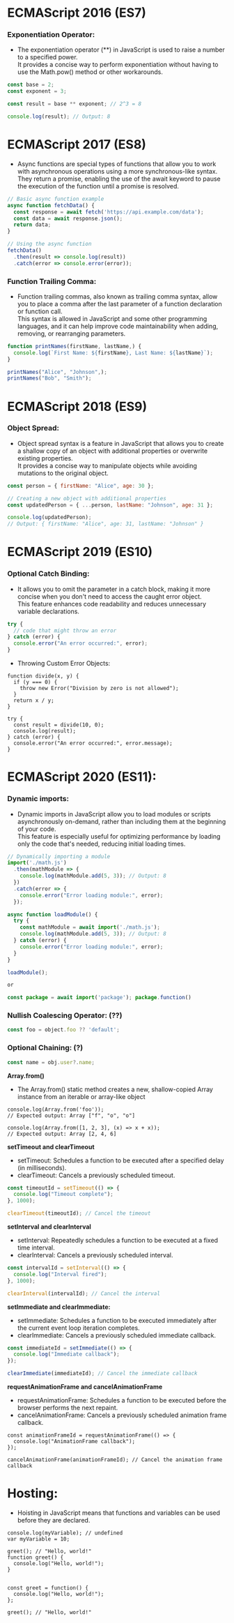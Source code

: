 # ECMAScript 2016 (ES7)

### Exponentiation Operator:

* The exponentiation operator (**) in JavaScript is used to raise a number to a specified power. <br>It provides a concise way to perform exponentiation without having to use the Math.pow() method or other workarounds.

```javascript
const base = 2;
const exponent = 3;

const result = base ** exponent; // 2^3 = 8

console.log(result); // Output: 8

```

# ECMAScript 2017 (ES8)

* Async functions are special types of functions that allow you to work with asynchronous operations using a more synchronous-like syntax.<br> They return a promise, enabling the use of the await keyword to pause the execution of the function until a promise is resolved.

```javascript
// Basic async function example
async function fetchData() {
  const response = await fetch('https://api.example.com/data');
  const data = await response.json();
  return data;
}

// Using the async function
fetchData()
  .then(result => console.log(result))
  .catch(error => console.error(error));

```



### Function Trailing Comma:

* Function trailing commas, also known as trailing comma syntax, allow you to place a comma after the last parameter of a function declaration or function call. <br>This syntax is allowed in JavaScript and some other programming languages, and it can help improve code maintainability when adding, removing, or rearranging parameters.

```javascript
function printNames(firstName, lastName,) {
  console.log(`First Name: ${firstName}, Last Name: ${lastName}`);
}

printNames("Alice", "Johnson",);
printNames("Bob", "Smith");

```

# ECMAScript 2018 (ES9)

### Object Spread:

- Object spread syntax is a feature in JavaScript that allows you to create a shallow copy of an object with additional properties or overwrite existing properties.<br> It provides a concise way to manipulate objects while avoiding mutations to the original object.

```javascript
const person = { firstName: "Alice", age: 30 };

// Creating a new object with additional properties
const updatedPerson = { ...person, lastName: "Johnson", age: 31 };

console.log(updatedPerson);
// Output: { firstName: "Alice", age: 31, lastName: "Johnson" }

```

# ECMAScript 2019 (ES10)

### Optional Catch Binding:

- It allows you to omit the parameter in a catch block, making it more concise when you don't need to access the caught error object. <br>This feature enhances code readability and reduces unnecessary variable declarations.

```javascript
try {
  // code that might throw an error
} catch (error) {
  console.error("An error occurred:", error);
}

```

* Throwing Custom Error Objects:

```
function divide(x, y) {
  if (y === 0) {
    throw new Error("Division by zero is not allowed");
  }
  return x / y;
}

try {
  const result = divide(10, 0);
  console.log(result);
} catch (error) {
  console.error("An error occurred:", error.message);
}

```

# ECMAScript 2020 (ES11):


### Dynamic imports:

- Dynamic imports in JavaScript allow you to load modules or scripts asynchronously on-demand, rather than including them at the beginning of your code.  <br>This feature is especially useful for optimizing performance by loading only the code that's needed, reducing initial loading times.

```javascript
// Dynamically importing a module
import('./math.js')
  .then(mathModule => {
    console.log(mathModule.add(5, 3)); // Output: 8
  })
  .catch(error => {
    console.error("Error loading module:", error);
  });

async function loadModule() {
  try {
    const mathModule = await import('./math.js');
    console.log(mathModule.add(5, 3)); // Output: 8
  } catch (error) {
    console.error("Error loading module:", error);
  }
}

loadModule();

or

const package = await import('package'); package.function()

```

### Nullish Coalescing Operator: (??)

```javascript
const foo = object.foo ?? 'default';
```

### Optional Chaining: (?)

```javascript
const name = obj.user?.name;
```


__Array.from()__

* The Array.from() static method creates a new, shallow-copied Array instance from an iterable or array-like object

```
console.log(Array.from('foo'));
// Expected output: Array ["f", "o", "o"]

console.log(Array.from([1, 2, 3], (x) => x + x));
// Expected output: Array [2, 4, 6]

```

__setTimeout and clearTimeout__

* setTimeout: Schedules a function to be executed after a specified delay (in milliseconds).
* clearTimeout: Cancels a previously scheduled timeout.


```javascript
const timeoutId = setTimeout(() => {
  console.log("Timeout complete");
}, 1000);

clearTimeout(timeoutId); // Cancel the timeout

```

**setInterval and clearInterval**

* setInterval: Repeatedly schedules a function to be executed at a fixed time interval.
* clearInterval: Cancels a previously scheduled interval.

```javascript
const intervalId = setInterval(() => {
  console.log("Interval fired");
}, 1000);

clearInterval(intervalId); // Cancel the interval

```

**setImmediate and clearImmediate:**

* setImmediate: Schedules a function to be executed immediately after the current event loop iteration completes.
* clearImmediate: Cancels a previously scheduled immediate callback.


```javascript
const immediateId = setImmediate(() => {
  console.log("Immediate callback");
});

clearImmediate(immediateId); // Cancel the immediate callback

```

**requestAnimationFrame and cancelAnimationFrame**

* requestAnimationFrame: Schedules a function to be executed before the browser performs the next repaint.
* cancelAnimationFrame: Cancels a previously scheduled animation frame callback.

```
const animationFrameId = requestAnimationFrame(() => {
  console.log("AnimationFrame callback");
});

cancelAnimationFrame(animationFrameId); // Cancel the animation frame callback

```


# Hosting:

* Hoisting in JavaScript means that functions and variables can be used before they are declared.

```
console.log(myVariable); // undefined
var myVariable = 10;

greet(); // "Hello, world!"
function greet() {
  console.log("Hello, world!");
}


const greet = function() {
  console.log("Hello, world!");
};

greet(); // "Hello, world!"

```
